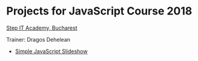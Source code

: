 # Projects for JavaScript Course 2018

[Step IT Academy, Bucharest](https://itstep.ro/)

Trainer: Dragos Dehelean

* [Simple JavaScript Slideshow](https://dragosdehelean.github.io/simple-js-slideshow/)
